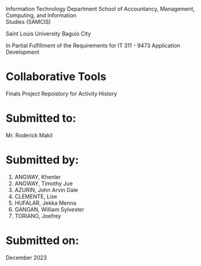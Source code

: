 Information Technology Department
School of Accountancy, Management, Computing, and Information	
Studies (SAMCIS)

Saint Louis University
Baguio City


In Partial Fulfillment of the Requirements for
IT 311 - 9473
Application Development

# Collaborative Tools
Finals Project Repoistory for Activity History

# Submitted to:
Mr. Roderick Makil

# Submitted by:
  1. ANGWAY, Khenler
  2. ANGWAY, Timothy Jue
  3. AZURIN, John Arvin Dale
  4. CLEMENTE, Lise
  5. HUFALAR, Jekka Menna
  6. GANGAN, William Sylvester
  7. TORIANO, Joefrey

# Submitted on:
December 2023
